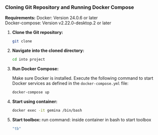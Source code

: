 ### Cloning Git Repository and Running Docker Compose

**Requirements:**
Docker: Version 24.0.6 or later  
Docker-compose: Version  v2.22.0-desktop.2 or later


1. **Clone the Git repository:**

    ```bash
    git clone 
    ```

2. **Navigate into the cloned directory:**

    ```bash
    cd into project
    ```

3. **Run Docker Compose:**

    Make sure Docker is installed. Execute the following command to start Docker services as defined in the `docker-compose.yml` file:

    ```bash
    docker-compose up
    ```


4. **Start using container:**
     ```bash
     docker exec -it gemina /bin/bash
     ```
5. **Start toolbox:**
 run command:  inside container in bash to start toolbox
     ```bash
     "tb"
     ```
